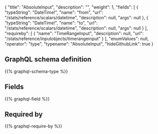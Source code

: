 {
  "title": "AbsoluteInput",
  "description": "",
  "weight": 1,
  "fields": [
    {
      "typeString": "DateTime!",
      "name": "from",
      "url": "/stats/reference/scalars/datetime",
      "description": null,
      "args": null
    },
    {
      "typeString": "DateTime!",
      "name": "to",
      "url": "/stats/reference/scalars/datetime",
      "description": null,
      "args": null
    }
  ],
  "requireby": [
    {
      "name": "TimeRangeInput",
      "description": null,
      "url": "/stats/reference/inputobjects/timerangeinput"
    }
  ],
  "enumValues": null,
  "operator": "type",
  "typename": "AbsoluteInput",
  "hideGithubLink": true
}
## GraphQL schema definition

{{% graphql-schema-type %}}

## Fields

{{% graphql-field %}}

## Required by

{{% graphql-require-by %}}
